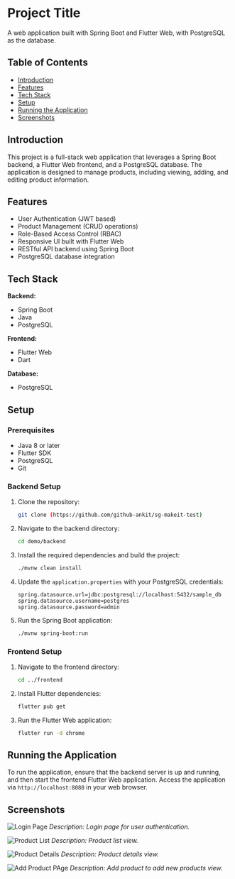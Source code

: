 # Project Title

A web application built with Spring Boot and Flutter Web, with PostgreSQL as the database.

## Table of Contents

- [Introduction](#introduction)
- [Features](#features)
- [Tech Stack](#tech-stack)
- [Setup](#setup)
- [Running the Application](#running-the-application)
- [Screenshots](#screenshots)

## Introduction

This project is a full-stack web application that leverages a Spring Boot backend, a Flutter Web frontend, and a PostgreSQL database. The application is designed to manage products, including viewing, adding, and editing product information.

## Features

- User Authentication (JWT based)
- Product Management (CRUD operations)
- Role-Based Access Control (RBAC)
- Responsive UI built with Flutter Web
- RESTful API backend using Spring Boot
- PostgreSQL database integration

## Tech Stack

**Backend:**
- Spring Boot
- Java
- PostgreSQL

**Frontend:**
- Flutter Web
- Dart

**Database:**
- PostgreSQL

## Setup

### Prerequisites

- Java 8 or later
- Flutter SDK
- PostgreSQL
- Git

### Backend Setup

1. Clone the repository:
    ```bash
    git clone (https://github.com/github-ankit/sg-makeit-test)
    ```
2. Navigate to the backend directory:
    ```bash
    cd demo/backend
    ```
3. Install the required dependencies and build the project:
    ```bash
    ./mvnw clean install
    ```
4. Update the `application.properties` with your PostgreSQL credentials:
    ```properties
    spring.datasource.url=jdbc:postgresql://localhost:5432/sample_db
    spring.datasource.username=postgres
    spring.datasource.password=admin
    ```
5. Run the Spring Boot application:
    ```bash
    ./mvnw spring-boot:run
    ```

### Frontend Setup

1. Navigate to the frontend directory:
    ```bash
    cd ../frontend
    ```
2. Install Flutter dependencies:
    ```bash
    flutter pub get
    ```
3. Run the Flutter Web application:
    ```bash
    flutter run -d chrome
    ```

## Running the Application

To run the application, ensure that the backend server is up and running, and then start the frontend Flutter Web application. Access the application via `http://localhost:8080` in your web browser.

## Screenshots

![Login Page](https://github.com/github-ankit/sg-makeit-test/blob/main/login.png)
*Description: Login page for user authentication.*

![Product List](https://github.com/github-ankit/sg-makeit-test/blob/main/product_list.png)
*Description: Product list view.*

![Product Details](https://github.com/github-ankit/sg-makeit-test/blob/main/product_details.png)
*Description: Product details view.*

![Add Product PAge](https://github.com/github-ankit/sg-makeit-test/blob/main/add_product.png)
*Description: Add product to add new products view.*


